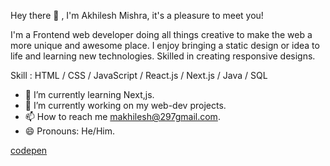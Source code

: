 Hey there 👋 , I'm Akhilesh Mishra, it's a pleasure to meet you!
 
I'm a Frontend web developer doing all things creative to make the web a more unique and awesome place.
I enjoy bringing a static design or idea to life and learning new technologies.
Skilled in creating responsive designs.

Skill : HTML / CSS / JavaScript / React.js / Next.js / Java / SQL
- 🌱 I’m currently learning Next,js.
- 🔭 I’m currently working on my web-dev projects. 
- 📫 How to reach me makhilesh@297gmail.com.
- 😄 Pronouns: He/Him.

<!---
makhilesh297/makhilesh297 is a ✨ special ✨ repository because its `README.md` (this file) appears on your GitHub profile.
You can click the Preview link to take a look at your changes.
--->
[codepen](https://codepen.io/makhilesh297)
